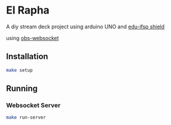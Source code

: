 # El Rapha

A diy stream deck project using arduino UNO and [edu-ifsp shield](https://embarcados.com.br/shield-edu-ifsp/)

using [obs-websocket](https://github.com/obsproject/obs-websocket)

## Installation

```sh
make setup
```

## Running

### Websocket Server

```sh
make run-server
```
